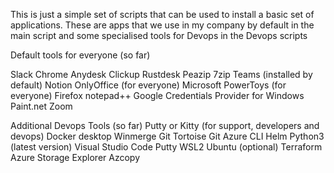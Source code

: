 This is just a simple set of scripts that can be used to install a basic set of applications.
These are apps that we use in my company by default in the main script and some specialised tools for Devops in the Devops scripts


Default tools for everyone (so far)

Slack
Chrome
Anydesk
Clickup
Rustdesk
Peazip
7zip
Teams (installed by default)
Notion
OnlyOffice (for everyone)
Microsoft PowerToys (for everyone)
Firefox
notepad++
Google Credentials Provider for Windows
Paint.net
Zoom


Additional Devops Tools (so far)
Putty or Kitty (for support, developers and devops)
Docker desktop
Winmerge
Git
Tortoise Git
Azure CLI
Helm
Python3 (latest version)
Visual Studio Code
Putty 
WSL2 Ubuntu (optional)
Terraform
Azure Storage Explorer
Azcopy
